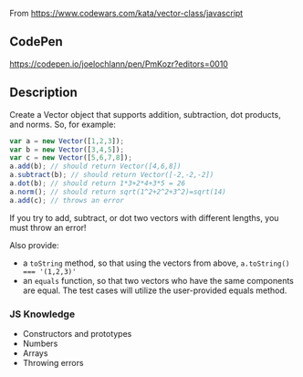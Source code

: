 From https://www.codewars.com/kata/vector-class/javascript

## CodePen
https://codepen.io/joelochlann/pen/PmKozr?editors=0010

## Description

Create a Vector object that supports addition, subtraction, dot products, and norms. So, for example:

```javascript
var a = new Vector([1,2,3]);
var b = new Vector([3,4,5]);
var c = new Vector([5,6,7,8]);
a.add(b); // should return Vector([4,6,8])
a.subtract(b); // should return Vector([-2,-2,-2])
a.dot(b); // should return 1*3+2*4+3*5 = 26
a.norm(); // should return sqrt(1^2+2^2+3^2)=sqrt(14)
a.add(c); // throws an error
```

If you try to add, subtract, or dot two vectors with different lengths, you must throw an error!

Also provide:

- a `toString` method, so that using the vectors from above, `a.toString() === '(1,2,3)'`
- an `equals` function, so that two vectors who have the same components are equal. The test cases will utilize the user-provided equals method.

### JS Knowledge
- Constructors and prototypes
- Numbers
- Arrays
- Throwing errors
